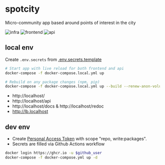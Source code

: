 # spotcity
Micro-community app based around points of interest in the city

![infra](https://github.com/spotcity/spotcity/workflows/infra/badge.svg)
![frontend](https://github.com/spotcity/spotcity/workflows/frontend/badge.svg)
![api](https://github.com/spotcity/spotcity/workflows/api/badge.svg)

## local env
Create ```.env.secrets``` from [.env.secrets.template](.env.secrets.template)

```bash
# Start app with live reload for both frontend and api
docker-compose -f docker-compose.local.yml up

# Rebuild on any package changes (npm, pip)
docker-compose -f docker-compose.local.yml up --build --renew-anon-volumes
```
- http://localhost/
- http://localhost/api
- http://localhost/docs & http://localhost/redoc
- http://lb.localhost


## dev env
- Create [Personal Access Token](https://github.com/settings/tokens) with scope "repo, write:packages".
- Secrets are filled via Github Actions workflow

```bash
docker login https://ghcr.io -u $github_user
docker-compose -f docker-compose.yml up -d
```
